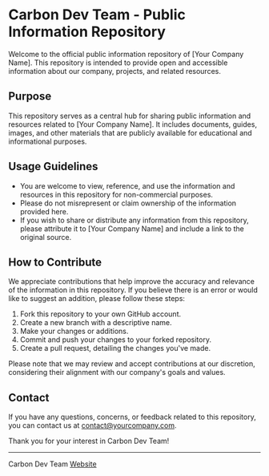 # Carbon Dev Team - Public Information Repository

Welcome to the official public information repository of [Your Company Name]. This repository is intended to provide open and accessible information about our company, projects, and related resources.

## Purpose

This repository serves as a central hub for sharing public information and resources related to [Your Company Name]. It includes documents, guides, images, and other materials that are publicly available for educational and informational purposes.

## Usage Guidelines

- You are welcome to view, reference, and use the information and resources in this repository for non-commercial purposes.
- Please do not misrepresent or claim ownership of the information provided here.
- If you wish to share or distribute any information from this repository, please attribute it to [Your Company Name] and include a link to the original source.

## How to Contribute

We appreciate contributions that help improve the accuracy and relevance of the information in this repository. If you believe there is an error or would like to suggest an addition, please follow these steps:

1. Fork this repository to your own GitHub account.
2. Create a new branch with a descriptive name.
3. Make your changes or additions.
4. Commit and push your changes to your forked repository.
5. Create a pull request, detailing the changes you've made.

Please note that we may review and accept contributions at our discretion, considering their alignment with our company's goals and values.

## Contact

If you have any questions, concerns, or feedback related to this repository, you can contact us at [contact@yourcompany.com](mailto:contact@yourcompany.com).

Thank you for your interest in Carbon Dev Team!

---

Carbon Dev Team
[Website](https://www.yourcompany.com)
